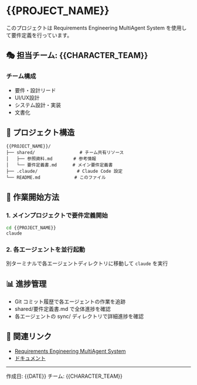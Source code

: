 # {{PROJECT_NAME}}

このプロジェクトは Requirements Engineering MultiAgent System を使用して要件定義を行っています。

## 🎭 担当チーム: {{CHARACTER_TEAM}}

### チーム構成
- 要件・設計リード
- UI/UX設計
- システム設計・実装
- 文書化

## 📁 プロジェクト構造

```
{{PROJECT_NAME}}/
├── shared/                 # チーム共有リソース
│   ├── 参照資料.md        # 参考情報
│   └── 要件定義書.md      # メイン要件定義書
├── .claude/               # Claude Code 設定
└── README.md             # このファイル
```

## 🚀 作業開始方法

### 1. メインプロジェクトで要件定義開始
```bash
cd {{PROJECT_NAME}}
claude
```

### 2. 各エージェントを並行起動
別ターミナルで各エージェントディレクトリに移動して `claude` を実行

## 📊 進捗管理

- Git コミット履歴で各エージェントの作業を追跡
- shared/要件定義書.md で全体進捗を確認
- 各エージェントの sync/ ディレクトリで詳細進捗を確認

## 🔗 関連リンク

- [Requirements Engineering MultiAgent System](https://github.com/username/requirements-engineering-multiagent)
- [ドキュメント](https://github.com/username/requirements-engineering-multiagent/docs)

---

作成日: {{DATE}}
チーム: {{CHARACTER_TEAM}}